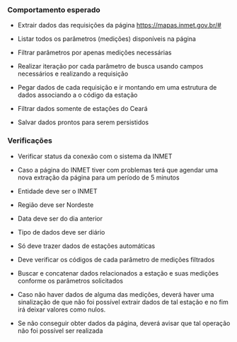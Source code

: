 ### Comportamento esperado

- Extrair dados das requisições da página https://mapas.inmet.gov.br/#

- Listar todos os parâmetros (medições) disponíveis na página

- Filtrar parâmetros por apenas medições necessárias

- Realizar iteração por cada parâmetro de busca usando campos necessários e realizando a requisição

- Pegar dados de cada requisição e ir montando em uma estrutura de dados associando a o código da estação

- Filtrar dados somente de estações do Ceará

- Salvar dados prontos para serem persistidos

### Verificações

- Verificar status da conexão com o sistema da INMET

- Caso a página do INMET tiver com problemas terá que agendar uma nova extração da página para um período de 5 minutos

- Entidade deve ser o INMET

- Região deve ser Nordeste

- Data deve ser do dia anterior

- Tipo de dados deve ser diário

- Só deve trazer dados de estações automáticas

- Deve verificar os códigos de cada parâmetro de medições filtrados

- Buscar e concatenar dados relacionados a estação e suas medições conforme os parâmetros solicitados

- Caso não haver dados de alguma das medições, deverá haver uma sinalização de que não foi possível extrair dados de tal estação e no fim irá deixar valores como nulos.

- Se não conseguir obter dados da página, deverá avisar que tal operação não foi possível ser realizada
